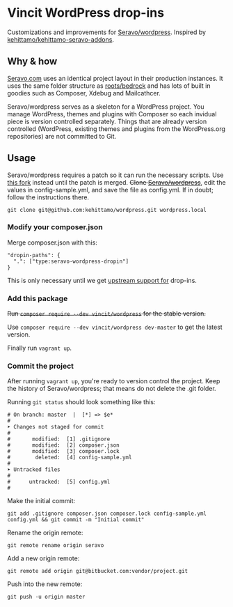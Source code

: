 # Vincit WordPress drop-ins

Customizations and improvements for [Seravo/wordpress](https://github.com/Seravo/wordpress). Inspired by [kehittamo/kehittamo-seravo-addons](https://github.com/kehittamo/kehittamo-seravo-addons).

## Why & how
[Seravo.com](https://seravo.com) uses an identical project layout in their production instances. It uses the same folder structure as [roots/bedrock](https://github.com/roots/bedrock) and has lots of built in goodies such as Composer, Xdebug and Mailcathcer.

Seravo/wordpress serves as a skeleton for a WordPress project. You manage WordPress, themes and plugins with Composer so each invidual piece is version controlled separately. Things that are already version controlled (WordPress, existing themes and plugins from the WordPress.org repositories) are not committed to Git.

## Usage
Seravo/wordpress requires a patch so it can run the necessary scripts. Use [this fork](https://github.com/kehittamo/wordpress) instead until the patch is merged.
~~Clone [Seravo/wordpress](https://github.com/Seravo/wordpress)~~, edit the values in config-sample.yml, and save the file as config.yml. If in doubt; follow the instructions there.

```
git clone git@github.com:kehittamo/wordpress.git wordpress.local
```

### Modify your composer.json
Merge composer.json with this:
```
"dropin-paths": {
  ".": ["type:seravo-wordpress-dropin"]
}
```

This is only necessary until we get [upstream support for](https://github.com/Seravo/wordpress/issues/67) drop-ins.

### Add this package
~~Run `composer require --dev vincit/wordpress` for the stable version.~~

Use `composer require --dev vincit/wordpress dev-master` to get the latest version.

Finally run `vagrant up`.

### Commit the project
After running `vagrant up`, you're ready to version control the project. Keep the history of Seravo/wordpress; that means do not delete the .git folder.

Running `git status` should look something like this:
```
# On branch: master  |  [*] => $e*
#
➤ Changes not staged for commit
#
#       modified:  [1] .gitignore
#       modified:  [2] composer.json
#       modified:  [3] composer.lock
#        deleted:  [4] config-sample.yml
#
➤ Untracked files
#
#      untracked:  [5] config.yml
#
```

Make the initial commit:
```
git add .gitignore composer.json composer.lock config-sample.yml config.yml && git commit -m "Initial commit"
```

Rename the origin remote:
```
git remote rename origin seravo
```

Add a new origin remote:
```
git remote add origin git@bitbucket.com:vendor/project.git
```

Push into the new remote:
```
git push -u origin master
```
